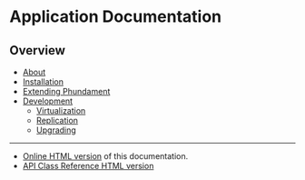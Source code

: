 Application Documentation
=========================

Overview
--------

- [About](10-about.md)
- [Installation](20-install.md)
- [Extending Phundament](30-extend.md)
- [Development](40-develop.md)
  - [Virtualization](41-virtualization.md)
  - [Replication](42-replication.md)
  - [Upgrading](43-upgrading.md)

---

- [Online HTML version](http://docs.phundament.com/4.0/guide-index.html) of this documentation.
- [API Class Reference  HTML version](http://docs.phundament.com/4.0/)
